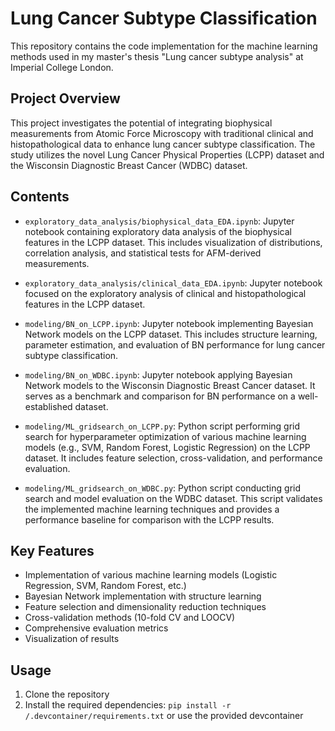 # Lung Cancer Subtype Classification

This repository contains the code implementation for the machine learning methods used in my master's thesis "Lung cancer subtype analysis" at Imperial College London.

## Project Overview

This project investigates the potential of integrating biophysical measurements from Atomic Force Microscopy with traditional clinical and histopathological data to enhance lung cancer subtype classification. The study utilizes the novel Lung Cancer Physical Properties (LCPP) dataset and the Wisconsin Diagnostic Breast Cancer (WDBC) dataset.

## Contents

- `exploratory_data_analysis/biophysical_data_EDA.ipynb`: Jupyter notebook containing exploratory data analysis of the biophysical features in the LCPP dataset. This includes visualization of distributions, correlation analysis, and statistical tests for AFM-derived measurements.

- `exploratory_data_analysis/clinical_data_EDA.ipynb`: Jupyter notebook focused on the exploratory analysis of clinical and histopathological features in the LCPP dataset. 
- `modeling/BN_on_LCPP.ipynb`: Jupyter notebook implementing Bayesian Network models on the LCPP dataset. This includes structure learning, parameter estimation, and evaluation of BN performance for lung cancer subtype classification.
- `modeling/BN_on_WDBC.ipynb`: Jupyter notebook applying Bayesian Network models to the Wisconsin Diagnostic Breast Cancer dataset. It serves as a benchmark and comparison for BN performance on a well-established dataset.
- `modeling/ML_gridsearch_on_LCPP.py`: Python script performing grid search for hyperparameter optimization of various machine learning models (e.g., SVM, Random Forest, Logistic Regression) on the LCPP dataset. It includes feature selection, cross-validation, and performance evaluation.
- `modeling/ML_gridsearch_on_WDBC.py`: Python script conducting grid search and model evaluation on the WDBC dataset. This script validates the implemented machine learning techniques and provides a performance baseline for comparison with the LCPP results.

## Key Features

- Implementation of various machine learning models (Logistic Regression, SVM, Random Forest, etc.)
- Bayesian Network implementation with structure learning
- Feature selection and dimensionality reduction techniques
- Cross-validation methods (10-fold CV and LOOCV)
- Comprehensive evaluation metrics
- Visualization of results

## Usage

1. Clone the repository
2. Install the required dependencies: `pip install -r /.devcontainer/requirements.txt` or use the provided devcontainer
